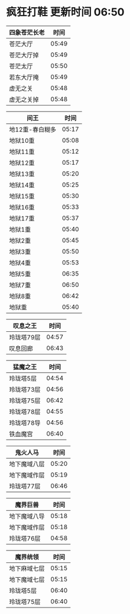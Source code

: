 # 疯狂打鞋 更新时间 06:50

| 四象苍茫长老   | 时间    |
|--------|-------|
| 苍茫大厅 | 05:49 |
| 苍茫大厅掉 | 05:49 |
| 苍茫太厅 | 05:50 |
| 若东大厅掩 | 05:49 |
| 虚无之关 | 05:48 |
| 虚无之关掉 | 05:48 |

| 间王   | 时间    |
|--------|-------|
| 地12重-春白糊多 | 05:17 |
| 地狱10重 | 05:08 |
| 地狱11重 | 05:12 |
| 地狱12重 | 05:17 |
| 地狱13重 | 05:20 |
| 地狱14重 | 05:25 |
| 地狱15重 | 05:30 |
| 地狱16重 | 05:33 |
| 地狱17重 | 05:37 |
| 地狱1重 | 05:40 |
| 地狱2重 | 05:45 |
| 地狱3重 | 05:50 |
| 地狱4重 | 05:53 |
| 地狱5重 | 06:35 |
| 地狱7重 | 06:50 |
| 地狱8重 | 06:42 |
| 地狱重 | 05:40 |

| 叹息之王   | 时间    |
|--------|-------|
| 玲珑塔79层 | 04:57 |
| 叹息回廊 | 06:43 |

| 猛魔之王   | 时间    |
|--------|-------|
| 玲珑塔5层 | 04:54 |
| 玲珑塔73层 | 04:56 |
| 玲珑塔75层 | 06:42 |
| 玲珑塔78层 | 04:55 |
| 玲珑塔78导 | 04:56 |
| 铁血魔宫 | 06:40 |

| 鬼火人马   | 时间    |
|--------|-------|
| 地下魔域八层 | 05:20 |
| 地下魔域作层 | 05:19 |
| 玲珑塔77层 | 06:46 |

| 魔界巨兽   | 时间    |
|--------|-------|
| 地下魔域八导 | 05:18 |
| 地下魔域作层 | 05:18 |
| 玲珑塔76层 | 04:58 |

| 魔界统领   | 时间    |
|--------|-------|
| 地下麻域七层 | 05:15 |
| 地下魔域七层 | 05:15 |
| 玲珑塔5层 | 06:40 |
| 玲珑塔75层 | 06:40 |